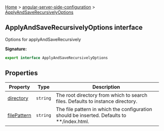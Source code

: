 [Home](./index) &gt; [angular-server-side-configuration](./angular-server-side-configuration.md) &gt; [ApplyAndSaveRecursivelyOptions](./angular-server-side-configuration.applyandsaverecursivelyoptions.md)

## ApplyAndSaveRecursivelyOptions interface

Options for applyAndSaveRecursively

<b>Signature:</b>

```typescript
export interface ApplyAndSaveRecursivelyOptions 
```

## Properties

|  Property | Type | Description |
|  --- | --- | --- |
|  [directory](./angular-server-side-configuration.applyandsaverecursivelyoptions.directory.md) | `string` | The root directory from which to search files. Defaults to instance directory. |
|  [filePattern](./angular-server-side-configuration.applyandsaverecursivelyoptions.filepattern.md) | `string` | The file pattern in which the configuration should be inserted. Defaults to \*\*<!-- -->/<!-- -->index.html. |

